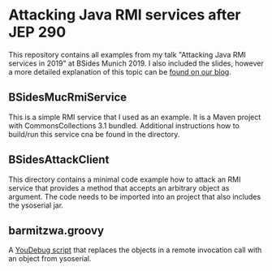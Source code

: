 # Attacking Java RMI services after JEP 290 

This repository contains all examples from my talk "Attacking Java RMI services in 2019" at BSides Munich 2019.
I also included the slides, however a more detailed explanation of this topic can be [found on our blog](https://mogwailabs.de/blog/2019/03/attacking-java-rmi-services-after-jep-290/).


## BSidesMucRmiService
This is a simple RMI service that I used as an example. It is a Maven project with CommonsCollections 3.1 bundled. Additional instructions how to build/run this service cna be found in the directory.

## BSidesAttackClient
This directory contains a minimal code example how to attack an RMI service that provides a method that accepts an arbitrary object as argument. The code needs to be imported into an project that also includes the ysoserial jar.

## barmitzwa.groovy
A [YouDebug script](http://youdebug.kohsuke.org/) that replaces the objects in a remote invocation call with an object from ysoserial.  


